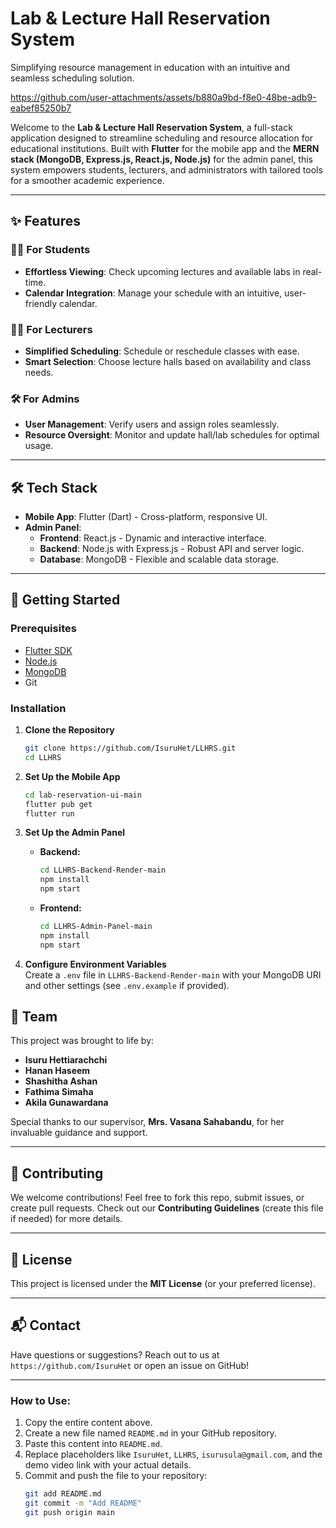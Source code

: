 # Lab & Lecture Hall Reservation System

Simplifying resource management in education with an intuitive and seamless scheduling solution.



https://github.com/user-attachments/assets/b880a9bd-f8e0-48be-adb9-eabef85250b7



Welcome to the **Lab & Lecture Hall Reservation System**, a full-stack application designed to streamline scheduling and resource allocation for educational institutions. Built with **Flutter** for the mobile app and the **MERN stack (MongoDB, Express.js, React.js, Node.js)** for the admin panel, this system empowers students, lecturers, and administrators with tailored tools for a smoother academic experience.

---

## ✨ Features

### 👨‍🎓 For Students
- **Effortless Viewing**: Check upcoming lectures and available labs in real-time.
- **Calendar Integration**: Manage your schedule with an intuitive, user-friendly calendar.

### 👩‍🏫 For Lecturers
- **Simplified Scheduling**: Schedule or reschedule classes with ease.
- **Smart Selection**: Choose lecture halls based on availability and class needs.

### 🛠️ For Admins
- **User Management**: Verify users and assign roles seamlessly.
- **Resource Oversight**: Monitor and update hall/lab schedules for optimal usage.

---

## 🛠️ Tech Stack
- **Mobile App**: Flutter (Dart) - Cross-platform, responsive UI.
- **Admin Panel**:  
  - **Frontend**: React.js - Dynamic and interactive interface.  
  - **Backend**: Node.js with Express.js - Robust API and server logic.  
  - **Database**: MongoDB - Flexible and scalable data storage.

---

## 🚀 Getting Started

### Prerequisites
- [Flutter SDK](https://flutter.dev/docs/get-started/install)
- [Node.js](https://nodejs.org/)
- [MongoDB](https://www.mongodb.com/try/download/community)
- Git

### Installation

1. **Clone the Repository**  
   ```bash
   git clone https://github.com/IsuruHet/LLHRS.git
   cd LLHRS
   ```

2. **Set Up the Mobile App**  
   ```bash
   cd lab-reservation-ui-main
   flutter pub get
   flutter run
   ```

3. **Set Up the Admin Panel**  
   - **Backend:**  
     ```bash
     cd LLHRS-Backend-Render-main
     npm install
     npm start
     ```
   - **Frontend:**  
     ```bash
     cd LLHRS-Admin-Panel-main
     npm install
     npm start
     ```

4. **Configure Environment Variables**  
   Create a `.env` file in `LLHRS-Backend-Render-main` with your MongoDB URI and other settings (see `.env.example` if provided).


## 👥 Team
This project was brought to life by:

- **Isuru Hettiarachchi**
- **Hanan Haseem**
- **Shashitha Ashan**
- **Fathima Simaha**
- **Akila Gunawardana**

Special thanks to our supervisor, **Mrs. Vasana Sahabandu**, for her invaluable guidance and support.

---

## 🤝 Contributing
We welcome contributions! Feel free to fork this repo, submit issues, or create pull requests. Check out our **Contributing Guidelines** (create this file if needed) for more details.

---

## 📜 License
This project is licensed under the **MIT License** (or your preferred license).

---

## 📬 Contact
Have questions or suggestions? Reach out to us at `https://github.com/IsuruHet` or open an issue on GitHub!

---

### How to Use:
1. Copy the entire content above.
2. Create a new file named `README.md` in your GitHub repository.
3. Paste this content into `README.md`.
4. Replace placeholders like `IsuruHet`, `LLHRS`, `isurusula@gmail.com`, and the demo video link with your actual details.
5. Commit and push the file to your repository:
   ```bash
   git add README.md
   git commit -m "Add README"
   git push origin main
   
